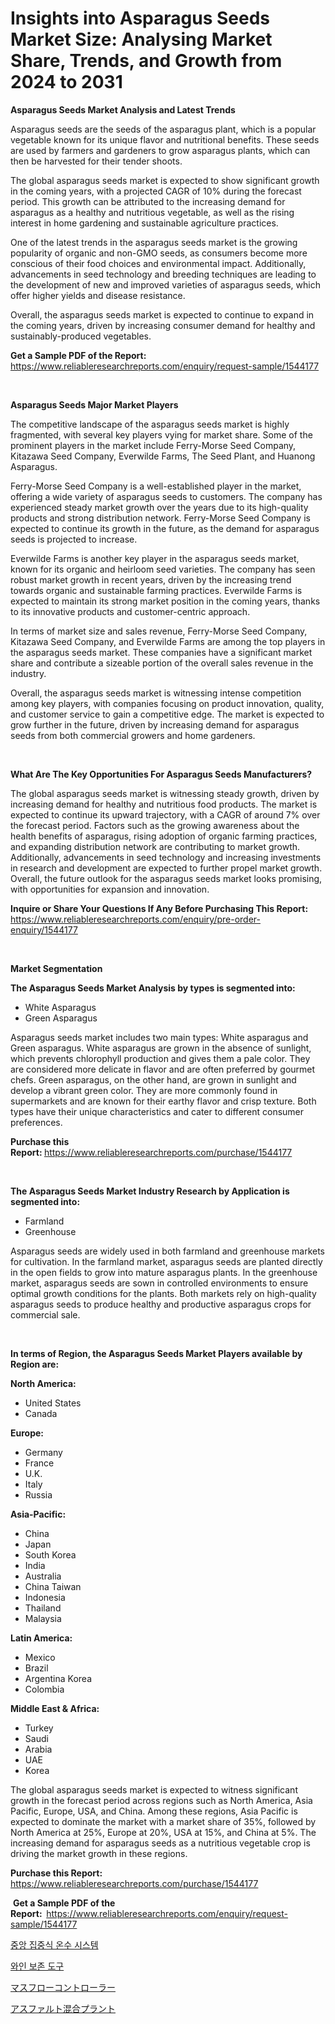 <p><h1>Insights into Asparagus Seeds Market Size: Analysing Market Share, Trends, and Growth from 2024 to 2031</h1></p><p><strong>Asparagus Seeds Market Analysis and Latest Trends</strong></p>
<p><p>Asparagus seeds are the seeds of the asparagus plant, which is a popular vegetable known for its unique flavor and nutritional benefits. These seeds are used by farmers and gardeners to grow asparagus plants, which can then be harvested for their tender shoots.</p><p>The global asparagus seeds market is expected to show significant growth in the coming years, with a projected CAGR of 10% during the forecast period. This growth can be attributed to the increasing demand for asparagus as a healthy and nutritious vegetable, as well as the rising interest in home gardening and sustainable agriculture practices.</p><p>One of the latest trends in the asparagus seeds market is the growing popularity of organic and non-GMO seeds, as consumers become more conscious of their food choices and environmental impact. Additionally, advancements in seed technology and breeding techniques are leading to the development of new and improved varieties of asparagus seeds, which offer higher yields and disease resistance.</p><p>Overall, the asparagus seeds market is expected to continue to expand in the coming years, driven by increasing consumer demand for healthy and sustainably-produced vegetables.</p></p>
<p><strong>Get a Sample PDF of the Report:&nbsp;</strong> <a href="https://www.reliableresearchreports.com/enquiry/request-sample/1544177">https://www.reliableresearchreports.com/enquiry/request-sample/1544177</a></p>
<p>&nbsp;</p>
<p><strong>Asparagus Seeds Major Market Players</strong></p>
<p><p>The competitive landscape of the asparagus seeds market is highly fragmented, with several key players vying for market share. Some of the prominent players in the market include Ferry-Morse Seed Company, Kitazawa Seed Company, Everwilde Farms, The Seed Plant, and Huanong Asparagus.</p><p>Ferry-Morse Seed Company is a well-established player in the market, offering a wide variety of asparagus seeds to customers. The company has experienced steady market growth over the years due to its high-quality products and strong distribution network. Ferry-Morse Seed Company is expected to continue its growth in the future, as the demand for asparagus seeds is projected to increase.</p><p>Everwilde Farms is another key player in the asparagus seeds market, known for its organic and heirloom seed varieties. The company has seen robust market growth in recent years, driven by the increasing trend towards organic and sustainable farming practices. Everwilde Farms is expected to maintain its strong market position in the coming years, thanks to its innovative products and customer-centric approach.</p><p>In terms of market size and sales revenue, Ferry-Morse Seed Company, Kitazawa Seed Company, and Everwilde Farms are among the top players in the asparagus seeds market. These companies have a significant market share and contribute a sizeable portion of the overall sales revenue in the industry.</p><p>Overall, the asparagus seeds market is witnessing intense competition among key players, with companies focusing on product innovation, quality, and customer service to gain a competitive edge. The market is expected to grow further in the future, driven by increasing demand for asparagus seeds from both commercial growers and home gardeners.</p></p>
<p>&nbsp;</p>
<p><strong>What Are The Key Opportunities For Asparagus Seeds Manufacturers?</strong></p>
<p><p>The global asparagus seeds market is witnessing steady growth, driven by increasing demand for healthy and nutritious food products. The market is expected to continue its upward trajectory, with a CAGR of around 7% over the forecast period. Factors such as the growing awareness about the health benefits of asparagus, rising adoption of organic farming practices, and expanding distribution network are contributing to market growth. Additionally, advancements in seed technology and increasing investments in research and development are expected to further propel market growth. Overall, the future outlook for the asparagus seeds market looks promising, with opportunities for expansion and innovation.</p></p>
<p><strong>Inquire or Share Your Questions If Any Before Purchasing This Report:</strong> <a href="https://www.reliableresearchreports.com/enquiry/pre-order-enquiry/1544177">https://www.reliableresearchreports.com/enquiry/pre-order-enquiry/1544177</a></p>
<p>&nbsp;</p>
<p><strong>Market Segmentation</strong></p>
<p><strong>The Asparagus Seeds Market Analysis by types is segmented into:</strong></p>
<p><ul><li>White Asparagus</li><li>Green Asparagus</li></ul></p>
<p><p>Asparagus seeds market includes two main types: White asparagus and Green asparagus. White asparagus are grown in the absence of sunlight, which prevents chlorophyll production and gives them a pale color. They are considered more delicate in flavor and are often preferred by gourmet chefs. Green asparagus, on the other hand, are grown in sunlight and develop a vibrant green color. They are more commonly found in supermarkets and are known for their earthy flavor and crisp texture. Both types have their unique characteristics and cater to different consumer preferences.</p></p>
<p><strong>Purchase this Report:&nbsp;</strong><a href="https://www.reliableresearchreports.com/purchase/1544177">https://www.reliableresearchreports.com/purchase/1544177</a></p>
<p>&nbsp;</p>
<p><strong>The Asparagus Seeds Market Industry Research by Application is segmented into:</strong></p>
<p><ul><li>Farmland</li><li>Greenhouse</li></ul></p>
<p><p>Asparagus seeds are widely used in both farmland and greenhouse markets for cultivation. In the farmland market, asparagus seeds are planted directly in the open fields to grow into mature asparagus plants. In the greenhouse market, asparagus seeds are sown in controlled environments to ensure optimal growth conditions for the plants. Both markets rely on high-quality asparagus seeds to produce healthy and productive asparagus crops for commercial sale.</p></p>
<p>&nbsp;</p>
<p><strong>In terms of Region, the Asparagus Seeds Market Players available by Region are:</strong></p>
<p>
    <p> <strong> North America: </strong>
        <ul>
            <li>United States</li>
            <li>Canada</li>
        </ul>
        </p> 
    <p> <strong> Europe: </strong>
        <ul>
            <li>Germany</li>
            <li>France</li>
            <li>U.K.</li>
            <li>Italy</li>
            <li>Russia</li>
        </ul>
        </p> 
    <p> <strong> Asia-Pacific: </strong>
        <ul>
            <li>China</li>
            <li>Japan</li>
            <li>South Korea</li>
            <li>India</li>
            <li>Australia</li>
            <li>China Taiwan</li>
            <li>Indonesia</li>
            <li>Thailand</li>
            <li>Malaysia</li>
        </ul>
        </p> 
    <p> <strong> Latin America: </strong>
        <ul>
            <li>Mexico</li>
            <li>Brazil</li>
            <li>Argentina Korea</li>
            <li>Colombia</li>
        </ul>
        </p> 
    <p> <strong> Middle East & Africa: </strong>
        <ul>
            <li>Turkey</li>
            <li>Saudi</li>
            <li>Arabia</li>
            <li>UAE</li>
            <li>Korea</li>
        </ul>
    </p>
    </p>
<p><p>The global asparagus seeds market is expected to witness significant growth in the forecast period across regions such as North America, Asia Pacific, Europe, USA, and China. Among these regions, Asia Pacific is expected to dominate the market with a market share of 35%, followed by North America at 25%, Europe at 20%, USA at 15%, and China at 5%. The increasing demand for asparagus seeds as a nutritious vegetable crop is driving the market growth in these regions.</p></p>
<p><strong>Purchase this Report: </strong><a href="https://www.reliableresearchreports.com/purchase/1544177">https://www.reliableresearchreports.com/purchase/1544177</a></p>
<p>&nbsp;<strong>Get a Sample PDF of the Report:&nbsp;&nbsp;</strong><a href="https://www.reliableresearchreports.com/enquiry/request-sample/1544177">https://www.reliableresearchreports.com/enquiry/request-sample/1544177</a></p>
<p><strong></strong></p>
<p><p><a href="https://medium.com/@oxehjhnqfqdjy2/%EC%A4%91%EC%95%99%EC%A7%91%EC%A4%91%EC%8B%9D-%EC%98%A8%EC%88%98-%EC%8B%9C%EC%8A%A4%ED%85%9C-%EC%8B%9C%EC%9E%A5-%EC%9C%A0%ED%98%95-%EC%9D%91%EC%9A%A9-%EB%B0%8F-%EC%A7%80%EB%A6%AC%EC%97%90-%EB%8C%80%ED%95%9C-%EC%A2%85%ED%95%A9-%ED%8F%89%EA%B0%80-e6397a2a2e24">중앙 집중식 온수 시스템</a></p><p><a href="https://medium.com/@oxehjhnqfqdjy2/%EC%99%80%EC%9D%B8-%EC%A0%80%EC%9E%A5-%EB%8F%84%EA%B5%AC-%EC%8B%9C%EC%9E%A5%EC%9D%80-%EC%8B%9C%EC%9E%A5-%EC%A0%90%EC%9C%A0%EC%9C%A8-%EC%8B%9C%EC%9E%A5-%EB%8F%99%ED%96%A5-%EB%B0%8F-%EC%8B%9C%EC%9E%A5-%EC%84%B1%EC%9E%A5%EC%97%90-%EB%8C%80%ED%95%9C-%EC%A0%95%EB%B3%B4%EB%A5%BC-%EC%A0%9C%EA%B3%B5%ED%95%A9%EB%8B%88%EB%8B%A4-224259204781">와인 보존 도구</a></p><p><a href="https://medium.com/@evanmedhurst2023/%E3%83%9E%E3%82%B9%E3%83%95%E3%83%AD%E3%83%BC%E3%82%B3%E3%83%B3%E3%83%88%E3%83%AD%E3%83%BC%E3%83%A9%E5%B8%82%E5%A0%B4%E3%81%AE%E3%83%88%E3%83%AC%E3%83%B3%E3%83%89%E3%81%A8%E5%B8%82%E5%A0%B4%E5%88%86%E6%9E%90%E3%81%AF-2024%E5%B9%B4%E3%81%8B%E3%82%892031%E5%B9%B4%E3%81%BE%E3%81%A7%E3%81%AE%E6%9C%9F%E9%96%93%E3%81%AB%E4%BA%88%E6%B8%AC%E3%81%95%E3%82%8C%E3%81%A6%E3%81%84%E3%81%BE%E3%81%99-137ec2a0a159">マスフローコントローラー</a></p><p><a href="https://medium.com/@fabiclaf/%E3%82%A2%E3%82%B9%E3%83%95%E3%82%A1%E3%83%AB%E3%83%88%E3%83%9F%E3%82%AD%E3%82%B7%E3%83%B3%E3%82%B0%E3%83%97%E3%83%A9%E3%83%B3%E3%83%88%E5%B8%82%E5%A0%B4%E3%81%AF-%E5%B8%82%E5%A0%B4%E3%82%B7%E3%82%A7%E3%82%A2-%E8%A6%8F%E6%A8%A1-%E3%81%8A%E3%82%88%E3%81%B32031%E5%B9%B4%E3%81%BE%E3%81%A7%E3%81%AE%E4%BA%88%E6%B8%AC%E3%81%AB%E7%84%A6%E7%82%B9%E3%82%92%E5%BD%93%E3%81%A6%E3%81%A6%E3%81%84%E3%81%BE%E3%81%99-f3c5438ca8ac">アスファルト混合プラント</a></p></p>